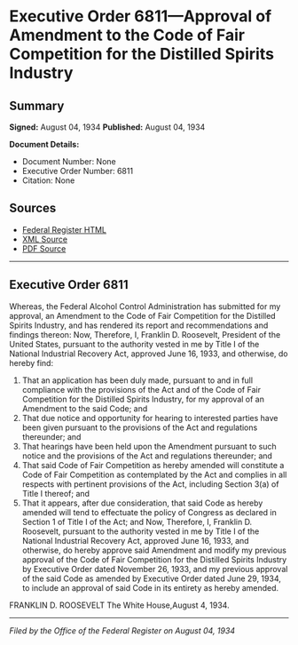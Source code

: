 # Executive Order 6811—Approval of Amendment to the Code of Fair Competition for the Distilled Spirits Industry

## Summary

**Signed:** August 04, 1934
**Published:** August 04, 1934

**Document Details:**
- Document Number: None
- Executive Order Number: 6811
- Citation: None

## Sources
- [Federal Register HTML](https://www.presidency.ucsb.edu/documents/executive-order-6811-approval-amendment-the-code-fair-competition-for-the-distilled)
- [XML Source](None)
- [PDF Source](None)

---

## Executive Order 6811

Whereas, the Federal Alcohol Control Administration has submitted for my approval, an Amendment to the Code of Fair Competition for the Distilled Spirits Industry, and has rendered its report and recommendations and findings thereon:
Now, Therefore, I, Franklin D. Roosevelt, President of the United States, pursuant to the authority vested in me by Title I of the National Industrial Recovery Act, approved June 16, 1933, and otherwise, do hereby find:
1. That an application has been duly made, pursuant to and in full compliance with the provisions of the Act and of the Code of Fair Competition for the Distilled Spirits Industry, for my approval of an Amendment to the said Code; and
2. That due notice and opportunity for hearing to interested parties have been given pursuant to the provisions of the Act and regulations thereunder; and
3. That hearings have been held upon the Amendment pursuant to such notice and the provisions of the Act and regulations thereunder; and
4. That said Code of Fair Competition as hereby amended will constitute a Code of Fair Competition as contemplated by the Act and complies in all respects with pertinent provisions of the Act, including Section 3(a) of Title I thereof; and
5. That it appears, after due consideration, that said Code as hereby amended will tend to effectuate the policy of Congress as declared in Section 1 of Title I of the Act; and
Now, Therefore, I, Franklin D. Roosevelt, pursuant to the authority vested in me by Title I of the National Industrial Recovery Act, approved June 16, 1933, and otherwise, do hereby approve said Amendment and modify my previous approval of the Code of Fair Competition for the Distilled Spirits Industry by Executive Order dated November 26, 1933, and my previous approval of the said Code as amended by Executive Order dated June 29, 1934, to include an approval of said Code in its entirety as hereby amended.

FRANKLIN D. ROOSEVELT
The White House,August 4, 1934.

---

*Filed by the Office of the Federal Register on August 04, 1934*
